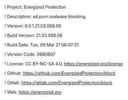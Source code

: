 ! Project: Energized Protection

! Description: ad.porn.malware blocking.

! Version: 6.0.1.21.03.068.06

! Build Version: 21.03.068.06

! Build Date: Tue, 09 Mar 21 06:07:31

! Version Code: 0680607

! License: CC BY-NC-SA 4.0, https://energized.pro/license

! Github: https://github.com/EnergizedProtection/block

! Gitlab: https://gitlab.com/EnergizedProtection/block


! Web: https://energized.pro
